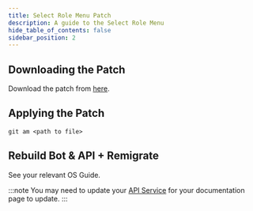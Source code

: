 ```yaml
---
title: Select Role Menu Patch
description: A guide to the Select Role Menu
hide_table_of_contents: false
sidebar_position: 2
---
```


## Downloading the Patch

Download the patch from [here](https://github.com/zeppelinhangar/ZeppCommunityPatch/blob/main/select-menus/0001-creating-select-menu-role-patch.patch).

## Applying the Patch

`git am <path to file>`

## Rebuild Bot & API + Remigrate

See your relevant OS Guide.

:::note
You may need to update your [API Service](../../services/api.md) for your documentation page to update.
:::

